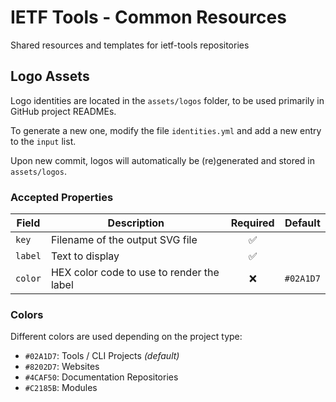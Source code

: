 # IETF Tools - Common Resources
Shared resources and templates for ietf-tools repositories

## Logo Assets

Logo identities are located in the `assets/logos` folder, to be used primarily in GitHub project READMEs.

To generate a new one, modify the file `identities.yml` and add a new entry to the `input` list.

Upon new commit, logos will automatically be (re)generated and stored in `assets/logos`.

### Accepted Properties

| Field   | Description                               | Required                   | Default   |
|---------|-------------------------------------------|:--------------------------:|-----------|
| `key`   | Filename of the output SVG file           | :white_check_mark:         |           |
| `label` | Text to display                           | :white_check_mark:         |           |
| `color` | HEX color code to use to render the label | :x:                        | `#02A1D7` |

### Colors

Different colors are used depending on the project type:

- `#02A1D7`: Tools / CLI Projects *(default)*
- `#8202D7`: Websites
- `#4CAF50`: Documentation Repositories
- `#C2185B`: Modules
